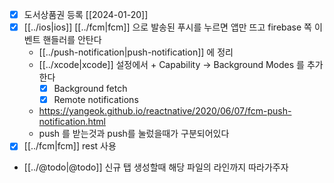 - [X] 도서상품권 등록 [[2024-01-20]]
- [X] [[../ios|ios]] [[../fcm|fcm]] 으로 발송된 푸시를 누르면 앱만 뜨고 firebase 쪽 이벤트 핸들러를 안탄다
  - [[../push-notification|push-notification]] 에 정리
  - [[../xcode|xcode]] 설정에서 + Capability -> Background Modes 를 추가한다
    - [X] Background fetch
    - [X] Remote notifications
  + https://yangeok.github.io/reactnative/2020/06/07/fcm-push-notification.html
  - push 를 받는것과 push를 눌렀을때가 구분되어있다
- [X] [[../fcm|fcm]] rest 사용
- [[../@todo|@todo]] 신규 탭 생성할때 해당 파일의 라인까지 따라가주자
